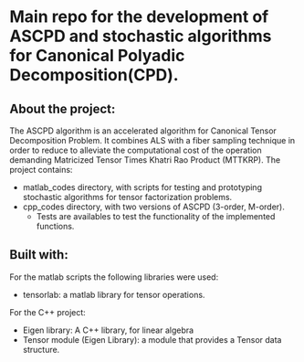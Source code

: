 # Main repo for the development of ASCPD and stochastic algorithms for Canonical Polyadic Decomposition(CPD).

## About the project:
The ASCPD algorithm is an accelerated algorithm for Canonical Tensor Decomposition Problem. It combines ALS with a fiber sampling technique in order to reduce to alleviate the computational cost of the operation demanding Matricized Tensor Times Khatri Rao Product (MTTKRP). 
The project contains:
   - matlab_codes directory, with scripts for testing and prototyping stochastic algorithms for tensor factorization problems.
   - cpp_codes directory, with two versions of ASCPD (3-order, M-order).
     - Tests are availables to test the functionality of the implemented functions.

## Built with:
For the matlab scripts the following libraries were used:
  - tensorlab: a matlab library for tensor operations.

For the C++ project:
  - Eigen library: A C++ library, for linear algebra
  - Tensor module (Eigen Library): a module that provides a Tensor data structure.

